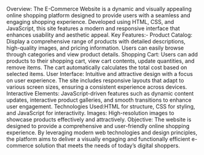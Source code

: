 Overview: The E-Commerce Website is a dynamic and visually appealing online shopping platform designed to provide users with a seamless and engaging shopping experience. 
          Developed using HTML, CSS, and JavaScript, this site features a modern and responsive interface that enhances usability and aesthetic appeal.
Key Features:-
Product Catalog: Display a comprehensive range of products with detailed descriptions, high-quality images, and pricing information. Users can easily browse through categories and view product details.
Shopping Cart: Users can add products to their shopping cart, view cart contents, update quantities, and remove items. The cart automatically calculates the total cost based on selected items.
User Interface: Intuitive and attractive design with a focus on user experience. The site includes responsive layouts that adapt to various screen sizes, ensuring a consistent experience across devices.
Interactive Elements: JavaScript-driven features such as dynamic content updates, interactive product galleries, and smooth transitions to enhance user engagement.
Technologies Used:HTML for structure, CSS for styling, and JavaScript for interactivity.
Images: High-resolution images to showcase products effectively and attractively.
Objective: The website is designed to provide a comprehensive and user-friendly online shopping experience.
          By leveraging modern web technologies and design principles, the platform aims to deliver a visually engaging and functionally efficient e-commerce solution that meets the needs of today’s digital shoppers.
